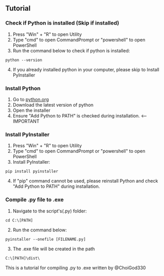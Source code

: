 ## Tutorial
### Check if Python is installed (Skip if installed)
1. Press "Win" + "R" to open Utility
2. Type "cmd" to open CommandPrompt or "powershell" to open PowerShell
3. Run the command below to check if python is installed:
```Shell
python --version
```
4. If you already installed python in your computer, please skip to Install PyInstaller

### Install Python
1. Go to [python.org](https://www.python.org/downloads/)
2. Download the latest version of python
3. Open the installer
4. Ensure "Add Python to PATH" is checked during installation. <--IMPORTANT

### Install PyInstaller
1. Press "Win" + "R" to open Utility
2. Type "cmd" to open CommandPrompt or "powershell" to open PowerShell
3. Install PyInstaller:
```Shell
pip install pyinstaller
```
4. If "pip" command cannot be used, please reinstall Python and check "Add Python to PATH" during installation.

### Compile .py file to .exe
1. Navigate to the script's(.py) folder:
```Shell
cd C:\[PATH]
```
2. Run the command below:
```Shell
pyinstaller --onefile [FILENAME.py]
```
3. The .exe file will be created in the path
```Shell
C:\[PATH]\dist\
```



This is a tutorial for compiling .py to .exe written by @ChoiGod330

